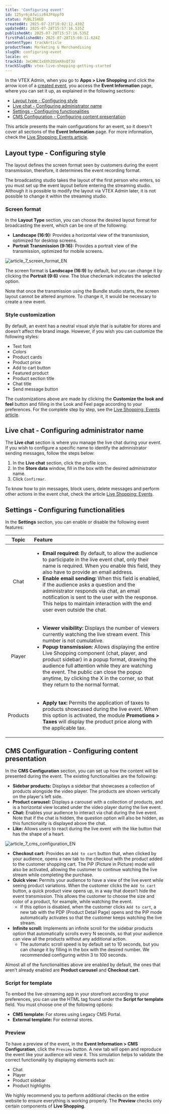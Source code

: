 ```yaml
---
title: 'Configuring event'
id: 125yr6jAfwiiz84JP4ppfO
status: PUBLISHED
createdAt: 2025-07-23T18:02:12.430Z
updatedAt: 2025-07-28T15:57:16.535Z
publishedAt: 2025-07-28T15:57:16.535Z
firstPublishedAt: 2025-07-28T15:08:11.624Z
contentType: trackArticle
productTeam: Marketing & Merchandising
slugEN: configuring-event
locale: en
trackId: 3eCHNCIx8XhZOSmX0sQT3U
trackSlugEN: vtex-live-shopping-getting-started
---
```


In the VTEX Admin, when you go to **Apps > Live Shopping** and click the arrow icon of a [created event](/en/tracks/vtex-live-shopping-getting-started--3eCHNCIx8XhZOSmX0sQT3U/5WLXGbOSFmxN7QlzOnfGrv), you access the **Event Information** page, where you can set it up, as explained in the following sections:

* [Layout type - Configuring style](#layout-type-configuring-style)
* [Live chat - Configuring administrator name](#live-chat-configuring-administrator-name)
* [Settings - Configuring functionalities](#settings-configuring-functionalities)
* [CMS Configuration - Configuring content presentation](#cms-configuration-configuring-content-presentation)

<div class="alert alert-warning">
  <p>This article presents the main configurations for an event, so it doesn't cover all sections of the <b>Event Information</b> page. For more information, check the <a href="https://help.vtex.com/en/tutorial/live-shopping-events--6aGLiqoKG1UoS30f3FFWch">Live Shopping: Events article</a>.</p>
</div>

## Layout type - Configuring style

The layout defines the screen format seen by customers during the event transmission, therefore, it determines the event recording format.

<div class="alert alert-danger">
  <p>The broadcasting studio takes the layout of the first person who enters, so you must set up the event layout before entering the streaming studio. Although it is possible to modify the layout via VTEX Admin later, it is not possible to change it within the streaming studio.</p>
</div>

### Screen format

In the **Layout Type** section, you can choose the desired layout format for broadcasting the event, which can be one of the following:

* **Landscape (16:9):** Provides a horizontal view of the transmission, optimized for desktop screens.
* **Portrait Transmission (9:16):** Provides a portrait view of the transmission, optimized for mobile screens.

![article_7_screen_format_EN](https://images.ctfassets.net/alneenqid6w5/2EpPRgxSsLdIYt1JtcxCb8/130ce5d114d4efd2e9751c588b2a3931/article_7_screen_format_EN.png)

The screen format is **Landscape (16:9)** by default, but you can change it by clicking the **Portrait (9:6)** view. The blue checkmark indicates the selected option.

<div class="alert alert-info">
  <p>Note that once the transmission using the Bundle studio starts, the screen layout cannot be altered anymore. To change it, it would be necessary to create a new event.</p>
</div>

### Style customization

By default, an event has a neutral visual style that is suitable for stores and doesn’t affect the brand image. However, if you wish you can customize the following styles:

* Text font
* Colors
* Product cards
* Product price
* Add to cart button
* Featured product
* Product section title
* Chat title
* Send message button

<div class="alert alert-info">
  <p>The customizations above are made by clicking the <b>Customize the look and feel</b> button and filling in the Look and Feel page according to your preferences. For the complete step by step, see the <a href="https://help.vtex.com/en/tutorial/live-shopping-events--6aGLiqoKG1UoS30f3FFWch">Live Shopping: Events article</a>.</p>
</div>

## Live chat - Configuring administrator name

The **Live chat** section is where you manage the live chat during your event. If you wish to configure a specific name to identify the administrator sending messages, follow the steps below:

1. In the **Live chat** section, click the profile icon.
2. In the **Store data** window, fill in the box with the desired administrator name.
3. Click `Confirmar`.

<div class="alert alert-info">
  <p>To know how to pin messages, block users, delete messages and perform other actions in the event chat, check the article <a href="https://help.vtex.com/en/tutorial/live-shopping-events--6aGLiqoKG1UoS30f3FFWch">Live Shopping: Events</a>.</p>
</div>

## Settings - Configuring functionalities

In the **Settings** section, you can enable or disable the following event features:

| **Topic** | **Feature** |
| :---: | :--- |
| Chat | <p><ul><li><b>Email required:</b> By default, to allow the audience to participate in the live event chat, only their name is required. When you enable this field, they also have to provide an email address.</li><li><b>Enable email sending:</b> When this field is enabled, if the audience asks a question and the administrator responds via chat, an email notification is sent to the user with the response. This helps to maintain interaction with the end user even outside the chat.</li></ul></p> |
| Player | <p><ul><li><b>Viewer visibility:</b> Displays the number of viewers currently watching the live stream event. This number is not cumulative.</li><li><b>Popup transmission:</b> Allows displaying the entire Live Shopping component (chat, player, and product sidebar) in a popup format, drawing the audience full attention while they are watching the event. The public can close the popup anytime, by clicking the X in the corner, so that they return to the normal format.</li></ul></p> |
| Products | <p><ul><li><b>Apply tax:</b> Permits the application of taxes to products showcased during the live event. When this option is activated, the module <b>Promotions > Taxes</b> will display the product price along with the applicable tax.</li></ul></p> |

## CMS Configuration - Configuring content presentation

In the **CMS Configuration** section, you can set up how the content will be presented during the event. The existing functionalities are the following: 

* **Sidebar products:** Displays a sidebar that showcases a collection of products alongside the video player. The products are shown vertically on the player's left side.
* **Product carousel:** Displays a carousel with a collection of products, and is a horizontal view located under the video player during the live event.
* **Chat:** Enables your audience to interact via chat during the live event. Note that if the chat is hidden, the question option will also be hidden, as this functionality is displayed above the chat.
* **Like:** Allows users to react during the live event with the like button that has the shape of a heart.

![article_7_cms_configuration_EN](https://images.ctfassets.net/alneenqid6w5/2Tb8TErEdECiHpuwvJs53G/72ea57ddb2ab71f875e0b9ab2e46983e/article_7_cms_configuration_EN.png)

* **Checkout cart:** Provides an `Add to cart` button that, when clicked by your audience, opens a new tab to the checkout with the product added to the customer shopping cart. The PiP (Picture in Picture) mode will also be activated, allowing the customer to continue watching the live stream while completing the purchase.
* **Quick view:** Permits your audience to have a view of the live event while seeing product variations. When the customer clicks the `Add to cart` button, a quick product view opens up, in a way that doesn’t hide the event transmission. This allows the customer to choose the size and color of a product, for example, while watching the event. 
    * If this option is disabled, when the customer clicks `Add to cart`, a new tab with the PDP (Product Detail Page) opens and the PiP mode automatically activates so that the customer keeps watching the live stream.
* **Infinite scroll:** Implements an infinite scroll for the sidebar products option that automatically scrolls every N seconds, so that your audience can view all the products without any additional action. 
    * The automatic scroll speed is by default set to 10 seconds, but you can change it by filling in the box with the desired number. We recommended configuring within 3 to 100 seconds.

<div class="alert alert-info">
  <p>Almost all of the functionalities above are enabled by default, the ones that aren't already enabled are <b>Product carousel</b> and <b>Checkout cart</b>.</p>
</div>

### Script for template

To embed the live-streaming app in your storefront according to your preferences, you can use the HTML tag found under the **Script for template** field. You must choose one of the following options:

* **CMS template:** For stores using Legacy CMS Portal.
* **External template:** For external stores.

### Preview

To have a preview of the event, in the **Event Information > CMS Configuration**, click the `Preview` button. A new tab will open and reproduce the event like your audience will view it. This simulation helps to validate the correct functionality by displaying elements such as:

* Chat
* Player
* Product sidebar
* Product highlights

<div class="alert alert-danger">
  <p>We highly recommend you to perform additional checks on the entire website to ensure everything is working properly. The <b>Preview</b> checks only certain components of <b>Live Shopping</b>.</p>
</div>
